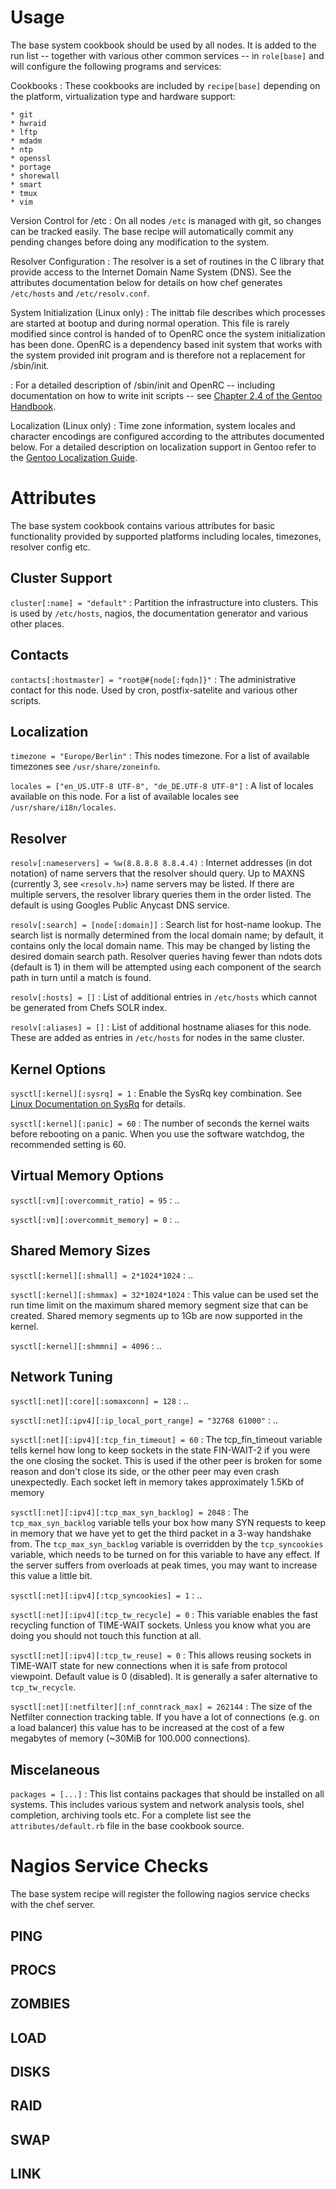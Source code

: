 Usage
=====

The base system cookbook should be used by all nodes. It is added to the run
list -- together with various other common services -- in `role[base]` and will
configure the following programs and services:

Cookbooks
  : These cookbooks are included by `recipe[base]` depending on the
  platform, virtualization type and hardware support:

    * git
    * hwraid
    * lftp
    * mdadm
    * ntp
    * openssl
    * portage
    * shorewall
    * smart
    * tmux
    * vim

Version Control for /etc
  : On all nodes `/etc` is managed with git, so changes can be tracked easily.
  The base recipe will automatically commit any pending changes before doing
  any modification to the system.

Resolver Configuration
  : The resolver is a set of routines in the C library that provide access to the
  Internet Domain Name System (DNS). See the attributes documentation below for
  details on how chef generates `/etc/hosts` and `/etc/resolv.conf`.

System Initialization (Linux only)
  : The inittab file describes which processes are started at bootup and during
  normal operation. This file is rarely modified since control is handed of to
  OpenRC once the system initialization has been done. OpenRC is a dependency
  based init system that works with the system provided init program and is
  therefore not a replacement for /sbin/init.

  : For a detailed description of /sbin/init and OpenRC -- including
  documentation on how to write init scripts -- see [Chapter 2.4 of the Gentoo
  Handbook][].

Localization (Linux only)
  : Time zone information, system locales and character encodings are
  configured according to the attributes documented below. For a detailed
  description on localization support in Gentoo refer to the [Gentoo
  Localization Guide][].

[Chapter 2.4 of the Gentoo Handbook]: http://www.gentoo.org/doc/en/handbook/handbook-amd64.xml?part=2&chap=4
[Gentoo Localization Guide]: http://www.gentoo.org/doc/en/guide-localization.xml


Attributes
==========

The base system cookbook contains various attributes for basic functionality
provided by supported platforms including locales, timezones, resolver config etc.

Cluster Support
---------------

`cluster[:name] = "default"`
  : Partition the infrastructure into clusters. This is used by `/etc/hosts`,
  nagios, the documentation generator and various other places.

Contacts
--------

`contacts[:hostmaster] = "root@#{node[:fqdn]}"`
  : The administrative contact for this node. Used by cron, postfix-satelite
  and various other scripts.

Localization
------------

`timezone = "Europe/Berlin"`
  : This nodes timezone. For a list of available timezones see
  `/usr/share/zoneinfo`.

`locales = ["en_US.UTF-8 UTF-8", "de_DE.UTF-8 UTF-8"]`
  : A list of locales available on this node. For a list of available locales
  see `/usr/share/i18n/locales`.

Resolver
--------

`resolv[:nameservers] = %w(8.8.8.8 8.8.4.4)`
  : Internet addresses (in dot notation) of name servers that the resolver
  should query. Up to MAXNS (currently 3, see `<resolv.h>`) name servers may be
  listed.  If there are multiple servers, the resolver library queries them in
  the order listed. The default is using Googles Public Anycast DNS service.

`resolv[:search] = [node[:domain]]`
  : Search list for host-name lookup. The search list is normally determined
  from the local domain name; by default, it contains only the local domain
  name.  This may be changed by listing the desired domain search path.
  Resolver queries having fewer than  ndots dots  (default is 1) in them will
  be attempted using each component of the search path in turn until a match is
  found.

`resolv[:hosts] = []`
  : List of additional entries in `/etc/hosts` which cannot be generated from
  Chefs SOLR index.

`resolv[:aliases] = []`
  : List of additional hostname aliases for this node. These are added as
  entries in `/etc/hosts` for nodes in the same cluster.

Kernel Options
--------------

`sysctl[:kernel][:sysrq] = 1`
  : Enable the SysRq key combination. See [Linux Documentation on SysRq][] for
  details.

[Linux Documentation on SysRq]: http://www.kernel.org/doc/Documentation/sysrq.txt

`sysctl[:kernel][:panic] = 60`
  : The number of seconds the kernel waits before rebooting on a panic. When
  you use the software watchdog, the recommended setting is 60.

Virtual Memory Options
----------------------

`sysctl[:vm][:overcommit_ratio] = 95`
  : ..

`sysctl[:vm][:overcommit_memory] = 0`
  : ..

Shared Memory Sizes
-------------------

`sysctl[:kernel][:shmall] = 2*1024*1024`
  : ..

`sysctl[:kernel][:shmmax] = 32*1024*1024`
  : This value can be used set the run time limit on the maximum shared memory
  segment size that can be created.  Shared memory segments up to 1Gb are now
  supported in the kernel.

`sysctl[:kernel][:shmmni] = 4096`
  : ..

Network Tuning
--------------

`sysctl[:net][:core][:somaxconn] = 128`
  : ..

`sysctl[:net][:ipv4][:ip_local_port_range] = "32768 61000"`
  : ..

`sysctl[:net][:ipv4][:tcp_fin_timeout] = 60`
  : The tcp_fin_timeout variable tells kernel how long to keep sockets in the
  state FIN-WAIT-2 if you were the one closing the socket. This is used if the
  other peer is broken for some reason and don't close its side, or the other
  peer may even crash unexpectedly. Each socket left in memory takes
  approximately 1.5Kb of memory

`sysctl[:net][:ipv4][:tcp_max_syn_backlog] = 2048`
  : The `tcp_max_syn_backlog` variable tells your box how many SYN requests to
  keep in memory that we have yet to get the third packet in a 3-way handshake
  from. The `tcp_max_syn_backlog` variable is overridden by the
  `tcp_syncookies` variable, which needs to be turned on for this variable to
  have any effect.  If the server suffers from overloads at peak times, you may
  want to increase this value a little bit.

`sysctl[:net][:ipv4][:tcp_syncookies] = 1`
  : ..

`sysctl[:net][:ipv4][:tcp_tw_recycle] = 0`
  : This variable enables the fast recycling function of TIME-WAIT sockets.
  Unless you know what you are doing you should not touch this function at all.

`sysctl[:net][:ipv4][:tcp_tw_reuse] = 0`
  : This allows reusing sockets in TIME-WAIT state for new connections when it
  is safe from protocol viewpoint. Default value is 0 (disabled). It is
  generally a safer alternative to `tcp_tw_recycle`.


`sysctl[:net][:netfilter][:nf_conntrack_max] = 262144`
  : The size of the Netfilter connection tracking table. If you have a lot of
  connections (e.g. on a load balancer) this value has to be increased at the
  cost of a few megabytes of memory (~30MiB for 100.000 connections).

Miscelaneous
------------

`packages = [...]`
  : This list contains packages that should be installed on all systems. This
  includes various system and  network analysis tools, shel completion,
  archiving tools etc. For a complete list see the `attributes/default.rb`
  file in the base cookbook source.


Nagios Service Checks
=====================

The base system recipe will register the following nagios service checks
with the chef server.

PING
----

PROCS
-----

ZOMBIES
-------

LOAD
----

DISKS
-----

RAID
----

SWAP
----

LINK
----

